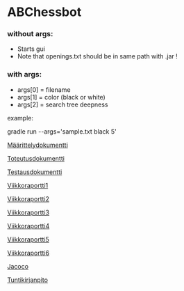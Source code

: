 # ABChessbot

### without args:

* Starts gui
* Note that openings.txt should be in same path with .jar !

### with args:

* args[0] = filename
* args[1] = color (black or white)
* args[2] = search tree deepness

example:

gradle run --args='sample.txt black 5'

[Määrittelydokumentti](https://github.com/lahdeero/ABChessbot/blob/master/dokumentaatio/Maarittelydokumentti.md)

[Toteutusdokumentti](https://github.com/lahdeero/ABChessbot/blob/master/dokumentaatio/Toteutusdokumentti.md)

[Testausdokumentti](https://github.com/lahdeero/ABChessbot/blob/master/dokumentaatio/Testausdokumentti.md)

[Viikkoraportti1](https://github.com/lahdeero/ABChessbot/blob/master/dokumentaatio/Viikkoraportti1.md)

[Viikkoraportti2](https://github.com/lahdeero/ABChessbot/blob/master/dokumentaatio/Viikkoraportti2.md)

[Viikkoraportti3](https://github.com/lahdeero/ABChessbot/blob/master/dokumentaatio/Viikkoraportti3.md)

[Viikkoraportti4](https://github.com/lahdeero/ABChessbot/blob/master/dokumentaatio/Viikkoraportti4.md)

[Viikkoraportti5](https://github.com/lahdeero/ABChessbot/blob/master/dokumentaatio/Viikkoraportti5.md)

[Viikkoraportti6](https://github.com/lahdeero/ABChessbot/blob/master/dokumentaatio/Viikkoraportti6.md)

[Jacoco](https://github.com/lahdeero/ABChessbot/blob/master/dokumentaatio/jacoco/test/html)

[Tuntikirjanpito](https://github.com/lahdeero/ABChessbot/blob/master/dokumentaatio/Tuntikirjanpito.md)

